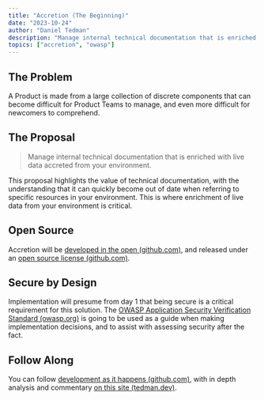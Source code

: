 ```yaml
---
title: "Accretion (The Beginning)"
date: "2023-10-24"
author: "Daniel Tedman"
description: "Manage internal technical documentation that is enriched with live data accreted from your environment."
topics: ["accretion", "owasp"]
---
```


## The Problem

A Product is made from a large collection of discrete components that can become difficult for Product Teams to manage, and even more difficult for newcomers to comprehend.

## The Proposal

> Manage internal technical documentation that is enriched with live data accreted from your environment.

This proposal highlights the value of technical documentation, with the understanding that it can quickly become out of date when referring to specific resources in your environment. This is where enrichment of live data from your environment is critical.

## Open Source

Accretion will be [developed in the open (github.com)](https://github.com/dbtedman/accretion), and released under an [open source license (github.com)](https://github.com/dbtedman/accretion/blob/main/LICENSE.md).

## Secure by Design

Implementation will presume from day 1 that being secure is a critical requirement for this solution. The [OWASP Application Security Verification Standard (owasp.org)](https://owasp.org/www-project-application-security-verification-standard/) is going to be used as a guide when making implementation decisions, and to assist with assessing security after the fact.

## Follow Along

You can follow [development as it happens (github.com)](https://github.com/dbtedman/accretion), with in depth analysis and commentary [on this site (tedman.dev)](/topics/accretion/).
